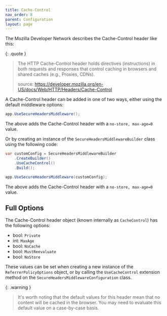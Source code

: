 ```yaml
---
title: Cache-Control
nav_order: 8
parent: Configuration
layout: page
---
```


The Mozilla Developer Network describes the Cache-Control header like this:

{: .quote }
> The HTTP Cache-Control header holds directives (instructions) in both requests and responses that control caching in browsers and shared caches (e.g., Proxies, CDNs).
>
> source: https://developer.mozilla.org/en-US/docs/Web/HTTP/Headers/Cache-Control

A Cache-Control header can be added in one of two ways, either using the default middleware options:

```csharp
app.UseSecureHeadersMiddleware();
```

The above adds the Cache-Control header with a `no-store, max-age=0` value.

Or by creating an instance of the `SecureHeadersMiddlewareBuilder` class using the following code:

```csharp
var customConfig = SecureHeadersMiddlewareBuilder
    .CreateBuilder()
    .UseCacheControl()
    .Build();

app.UseSecureHeadersMiddleware(customConfig);
```

The above adds the Cache-Control header with a `no-store, max-age=0` value.

## Full Options

The Cache-Control header object (known internally as `CacheControl`) has the following options:

- bool: `Private`
- int: `MaxAge`
- bool: `NoCache`
- bool: `MustReevaluate`
- bool: `NoStore`

These values can be set when creating a new instance of the `ReferrerPolicyOptions` object, or by calling the `UseCacheControl` extension method on the `SecureHeadersMiddlewareConfiguration` class.

{: .warning }
> It's worth noting that the default values for this header mean that no content will be cached in the browser. You may need to evaluate this default value on a case-by-case basis. 
